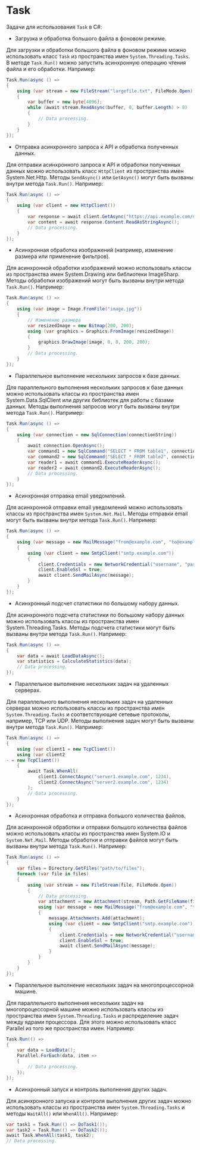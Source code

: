 # Task

Задачи для использования `Task` в C#:
- Загрузка и обработка большого файла в фоновом режиме.

Для загрузки и обработки большого файла в фоновом режиме можно использовать класс `Task` из пространства имен `System.Threading.Tasks`. В методе `Task.Run()` можно запустить асинхронную операцию чтения файла и его обработки. Например:

```C#
Task.Run(async () =>
{
    using (var stream = new FileStream("largefile.txt", FileMode.Open))
    {
        var buffer = new byte[4096];
        while (await stream.ReadAsync(buffer, 0, buffer.Length) > 0)
        {
            // Data processing.
        }
    }
});
```

- Отправка асинхронного запроса к API и обработка полученных данных.

Для отправки асинхронного запроса к API и обработки полученных данных можно использовать класс `HttpClient` из пространства имен System.Net.Http. Методы `SendAsync()` или `GetAsync()` могут быть вызваны внутри метода `Task.Run()`. Например:
```C#
Task.Run(async () =>
{
    using (var client = new HttpClient())
    {
        var response = await client.GetAsync("https://api.example.com/data");
        var content = await response.Content.ReadAsStringAsync();
        // Data processing.
    }
});
```

- Асинхронная обработка изображений (например, изменение размера или применение фильтров).

Для асинхронной обработки изображений можно использовать классы из пространства имен System.Drawing или библиотеки ImageSharp. Методы обработки изображений могут быть вызваны внутри метода `Task.Run()`. Например:
```C#
Task.Run(async () =>
{
    using (var image = Image.FromFile("image.jpg"))
    {
        // Изменение размера
        var resizedImage = new Bitmap(200, 200);
        using (var graphics = Graphics.FromImage(resizedImage))
        {
            graphics.DrawImage(image, 0, 0, 200, 200);
        }
        // Data processing.
    }
});
```

- Параллельное выполнение нескольких запросов к базе данных.

Для параллельного выполнения нескольких запросов к базе данных можно использовать классы из пространства имен System.Data.SqlClient или других библиотек для работы с базами данных. Методы выполнения запросов могут быть вызваны внутри метода `Task.Run()`. Например:
```C#
Task.Run(async () =>
{
    using (var connection = new SqlConnection(connectionString))
    {
        await connection.OpenAsync();
        var command1 = new SqlCommand("SELECT * FROM table1", connection);
        var command2 = new SqlCommand("SELECT * FROM table2", connection);
        var reader1 = await command1.ExecuteReaderAsync();
        var reader2 = await command2.ExecuteReaderAsync();
        // Data processing.
    }
});
```

- Асинхронная отправка email уведомлений.

Для асинхронной отправки email уведомлений можно использовать классы из пространства имен `System.Net.Mail`. Методы отправки email могут быть вызваны внутри метода `Task.Run()`. Например:
```C#
Task.Run(async () =>
{
    using (var message = new MailMessage("from@example.com", "to@example.com", "Subject", "Body"))
    {
        using (var client = new SmtpClient("smtp.example.com"))
        {
            client.Credentials = new NetworkCredential("username", "password");
            client.EnableSsl = true;
            await client.SendMailAsync(message);
        }
    }
});
```

- Асинхронный подсчет статистики по большому набору данных.

Для асинхронного подсчета статистики по большому набору данных можно использовать классы из пространства имен System.Threading.Tasks. Методы подсчета статистики могут быть вызваны внутри метода `Task.Run()`. Например:
```C#
Task.Run(async () =>
{
    var data = await LoadDataAsync();
    var statistics = CalculateStatistics(data);
    // Data processing.
});
```

- Параллельное выполнение нескольких задач на удаленных серверах.

Для параллельного выполнения нескольких задач на удаленных серверах можно использовать классы из пространства имен `System.Threading.Tasks` и соответствующие сетевые протоколы, например, TCP или UDP. Методы выполнения задач могут быть вызваны внутри метода `Task.Run()`. Например:
```C#
Task.Run(async () =>
{
    using (var client1 = new TcpClient())
    using (var client2
- = new TcpClient())
    {
        await Task.WhenAll(
            client1.ConnectAsync("server1.example.com", 1234),
            client2.ConnectAsync("server2.example.com", 1234)
        );
        // Data processing.
    }
});
```

- Асинхронная обработка и отправка большого количества файлов.

Для асинхронной обработки и отправки большого количества файлов можно использовать классы из пространства имен System.IO и `System.Net.Mail`. Методы обработки и отправки файлов могут быть вызваны внутри метода `Task.Run()`. Например:
```C#
Task.Run(async () =>
{
    var files = Directory.GetFiles("path/to/files");
    foreach (var file in files)
    {
        using (var stream = new FileStream(file, FileMode.Open))
        {
            // Data processing.
            var attachment = new Attachment(stream, Path.GetFileName(file));
            using (var message = new MailMessage("from@example.com", "to@example.com", "Subject", "Body"))
            {
                message.Attachments.Add(attachment);
                using (var client = new SmtpClient("smtp.example.com"))
                {
                    client.Credentials = new NetworkCredential("username", "password");
                    client.EnableSsl = true;
                    await client.SendMailAsync(message);
                }
            }
        }
    }
});
```

- Параллельное выполнение нескольких задач на многопроцессорной машине.

Для параллельного выполнения нескольких задач на многопроцессорной машине можно использовать классы из пространства имен `System.Threading.Tasks` и распределение задач между ядрами процессора. Для этого можно использовать класс Parallel из того же пространства имен. Например:
```C#
Task.Run(() =>
{
    var data = LoadData();
    Parallel.ForEach(data, item =>
    {
        // Data processing.
    });
});
```

- Асинхронный запуск и контроль выполнения других задач.

Для асинхронного запуска и контроля выполнения других задач можно использовать классы из пространства имен `System.Threading.Tasks` и методы `WaitAll()` или `WhenAll()`. Например:
```C#
var task1 = Task.Run(() => DoTask1());
var task2 = Task.Run(() => DoTask2());
await Task.WhenAll(task1, task2);
// Data processing.
```
